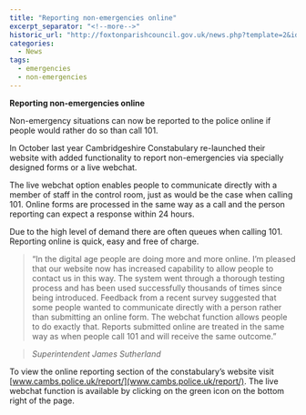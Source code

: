```yaml
---
title: "Reporting non-emergencies online"
excerpt_separator: "<!--more-->"
historic_url: "http://foxtonparishcouncil.gov.uk/news.php?template=2&id=542"
categories:
  - News
tags:
  - emergencies
  - non-emergencies
---
```


**Reporting non-emergencies online**

Non-emergency situations can now be reported to the police online if people would rather do so than call 101.

In October last year Cambridgeshire Constabulary re-launched their website with added functionality to report non-emergencies via specially designed forms or a live webchat.

The live webchat option enables people to communicate directly with a member of staff in the control room, just as would be the case when calling 101. Online forms are processed in the same way as a call and the person reporting can expect a response within 24 hours.

Due to the high level of demand there are often queues when calling 101. Reporting online is quick, easy and free of charge.

> “In the digital age people are doing more and more online. I’m pleased that our website now has increased capability to allow people to contact us in this way. The system went through a thorough testing process and has been used successfully thousands of times since being introduced. Feedback from a recent survey suggested that some people wanted to communicate directly with a person rather than submitting an online form. The webchat function allows people to do exactly that. Reports submitted online are treated in the same way as when people call 101 and will receive the same outcome.”

> <cite>Superintendent James Sutherland</cite>

To view the online reporting section of the constabulary’s website visit [www.cambs.police.uk/report/](www.cambs.police.uk/report/). The live webchat function is available by clicking on the green icon on the bottom right of the page.
